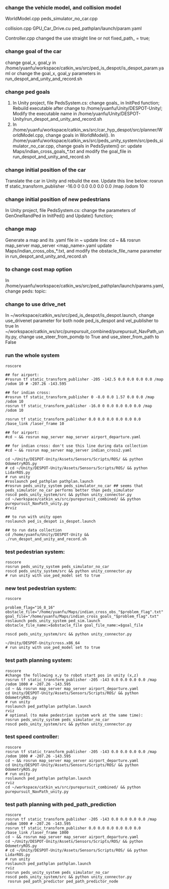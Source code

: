 ### change the vehicle model, and collision model
WorldModel.cpp
peds_simulator_no_car.cpp

collision.cpp 
GPU_Car_Drive.cu
ped_pathplan/launch/param.yaml

Controller.cpp changed the use straight line or not  fixed_path_ = true;

### change goal of the car
change goal_x, goal_y in /home/yuanfu/workspace/catkin_ws/src/ped_is_despot/is_despot_param.yaml
or
change the goal_x, goal_y parameters in run_despot_and_unity_and_record.sh

### change ped goals
1. In Unity project, file PedsSystem.cs:  change goals_ in InitPed function; 
	Rebuild executable after change to /home/yuanfu/Unity/DESPOT-Unity/;
	Modify the executable name in /home/yuanfu/Unity/DESPOT-Unity/run_despot_and_unity_and_record.sh
2. 
	In /home/yuanfu/workspace/catkin_ws/src/car_hyp_despot/src/planner/WorldModel.cpp, change goals in WorldModel().
	In /home/yuanfu/workspace/catkin_ws/src/peds_unity_system/src/peds_simulator_no_car.cpp, change goals in PedsSystem()
	or:
	update Maps/indian_cross_goals_*.txt and modify the goal_file in run_despot_and_unity_and_record.sh


### change initial position of the car
Translate the car in Unity and rebuild the exe. Update this line below: rosrun tf static_transform_publisher -16.0 0 0.0 0.0 0.0 0.0 /map /odom 10


### change initial position of new pedestrians
In Unity project, file PedsSystem.cs:  change the parameters of GenOneRandPed in InitPed() and Update() function; 

### change map
Generate a map and its .yaml file in ~
update line: cd ~ && rosrun map_server map_server <map_name>.yaml
update Maps/indian_cross_obs_*.txt, and modify the obstacle_file_name parameter in run_despot_and_unity_and_record.sh

### to change cost map option
In /home/yuanfu/workspace/catkin_ws/src/ped_pathplan/launch/params.yaml, change peds: topic:

### change to use drive_net
In ~/workspace/catkin_ws/src/ped_is_despot/is_despot.launch, change use_drivenet parameter for both node ped_is_despot and vel_publisher to true
In ~/workspace/catkin_ws/src/purepursuit_combined/purepursuit_NavPath_unity.py, change use_steer_from_pomdp to True and use_steer_from_path to False



### run the whole system
```
roscore

## for airport:
#rosrun tf static_transform_publisher -205 -142.5 0.0 0.0 0.0 0.0 /map /odom 10 # -207.26 -143.595

## for indian cross:
#rosrun tf static_transform_publisher 0 -8.0 0.0 1.57 0.0 0.0 /map /odom 10
rosrun tf static_transform_publisher -16.0 0 0.0 0.0 0.0 0.0 /map /odom 10

rosrun tf static_transform_publisher 0.0 0.0 0.0 0.0 0.0 0.0 /base_link /laser_frame 10

## for airport:
#cd ~ && rosrun map_server map_server airport_departure.yaml

## for indian cross: don't use this line during data collection
#cd ~ && rosrun map_server map_server indian_cross2.yaml

cd ~/Unity/DESPOT-Unity/Assets/Sensors/Scripts/ROS/ && python OdometryROS.py
# cd ~/Unity/DESPOT-Unity/Assets/Sensors/Scripts/ROS/ && python LidarROS.py
# run unity
#roslaunch ped_pathplan pathplan.launch
#rosrun peds_unity_system peds_simulator_no_car ## seems that peds_simulator_no_car performs better than peds_simulator
roscd peds_unity_system/src && python unity_connector.py
cd ~/workspace/catkin_ws/src/purepursuit_combined/ && python purepursuit_NavPath_unity.py
#rviz

## to run with unity open
roslaunch ped_is_despot is_despot.launch

## to run data collection
cd /home/yuanfu/Unity/DESPOT-Unity && ./run_despot_and_unity_and_record.sh
```


### test pedestrian system:
```
roscore
rosrun peds_unity_system peds_simulator_no_car
roscd peds_unity_system/src && python unity_connector.py
# run unity with use_ped_model set to true
```

### new test pedestrian system:
```
roscore

problem_flag="16_8_16"
obstacle_file="/home/yuanfu/Maps/indian_cross_obs_"$problem_flag".txt"
goal_file="/home/yuanfu/Maps/indian_cross_goals_"$problem_flag".txt"
roslaunch peds_unity_system ped_sim.launch obstacle_file_name:=$obstacle_file goal_file_name:=$goal_file

roscd peds_unity_system/src && python unity_connector.py

~/Unity/DESPOT-Unity/cross.x86_64
# run unity with use_ped_model set to true
```

### test path planning system:
```
roscore
#change the following x,y to robot start pos in unity (x,z)
rosrun tf static_transform_publisher -205 -143 0.0 0.0 0.0 0.0 /map /odom 1000 # -207.26 -143.595
cd ~ && rosrun map_server map_server airport_departure.yaml
cd Unity/DESPOT-Unity/Assets/Sensors/Scripts/ROS/ && python OdometryROS.py
# run unity
roslaunch ped_pathplan pathplan.launch
rviz
# optional (to make pedestrian system work at the same time): 
rosrun peds_unity_system peds_simulator_no_car
roscd peds_unity_system/src && python unity_connector.py
```

### test speed controller:
```
roscore
rosrun tf static_transform_publisher -205 -143 0.0 0.0 0.0 0.0 /map /odom 1000 # -207.26 -143.595
cd ~ && rosrun map_server map_server airport_departure.yaml
cd Unity/DESPOT-Unity/Assets/Sensors/Scripts/ROS/ && python OdometryROS.py
# run unity
roslaunch ped_pathplan pathplan.launch
rviz
cd ~/workspace/catkin_ws/src/purepursuit_combined/ && python purepursuit_NavPath_unity.py
```

### test path planning with ped_path_prediction
```
roscore
rosrun tf static_transform_publisher -205 -143 0.0 0.0 0.0 0.0 /map /odom 1000 # -207.26 -143.595
rosrun tf static_transform_publisher 0.0 0.0 0.0 0.0 0.0 0.0 /base_link /laser_frame 1000
cd ~ && rosrun map_server map_server airport_departure.yaml
cd ~/Unity/DESPOT-Unity/Assets/Sensors/Scripts/ROS/ && python OdometryROS.py
# cd ~/Unity/DESPOT-Unity/Assets/Sensors/Scripts/ROS/ && python LidarROS.py
# run unity
roslaunch ped_pathplan pathplan.launch
rviz
rosrun peds_unity_system peds_simulator_no_car
roscd peds_unity_system/src && python unity_connector.py
 rosrun ped_path_predictor ped_path_predictor_node 
```


